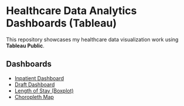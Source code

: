 # Healthcare Data Analytics Dashboards (Tableau)

This repository showcases my healthcare data visualization work using **Tableau Public**.

## Dashboards

- [Inpatient Dashboard](https://public.tableau.com/views/Inpatient_16447403738320/Dashboard1)
- [Draft Dashboard](https://public.tableau.com/views/DraftDashboard_16446732426730/Dashboard1)
- [Length of Stay (Boxplot)](https://public.tableau.com/views/boxplotlengthofstay/Sheet1)
- [Choropleth Map](https://public.tableau.com/views/choropleth_16446604902300/Sheet1)
